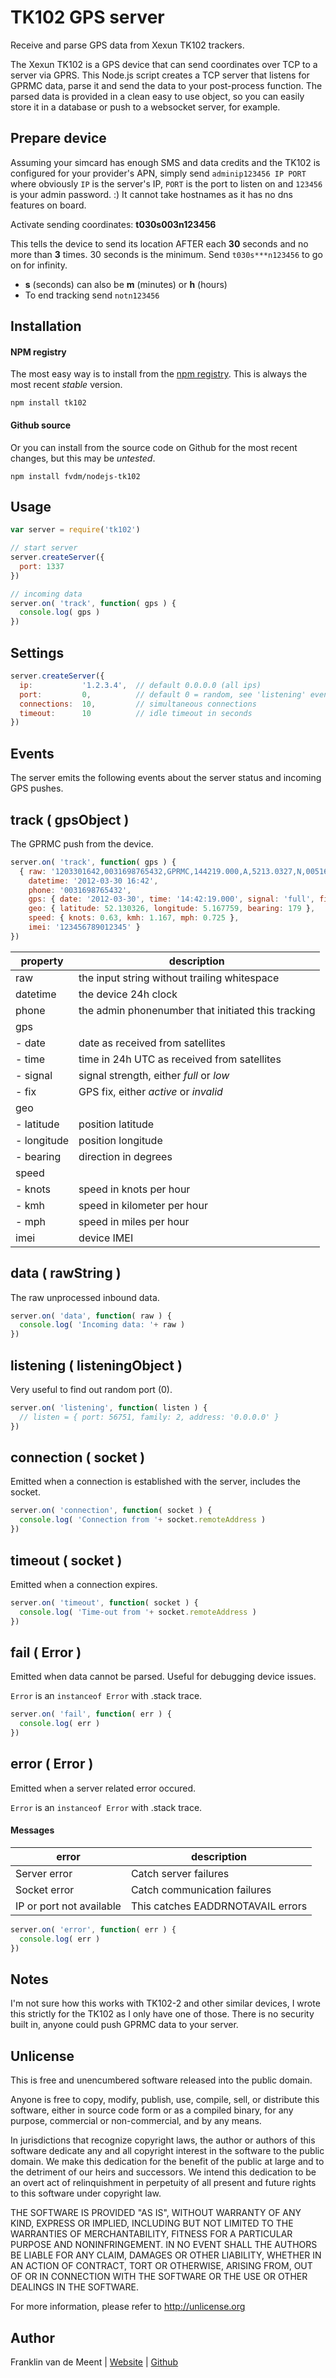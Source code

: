 TK102 GPS server
================

Receive and parse GPS data from Xexun TK102 trackers.

The Xexun TK102 is a GPS device that can send coordinates over TCP to 
a server via GPRS. This Node.js script creates a TCP server that listens 
for GPRMC data, parse it and send the data to your post-process function. 
The parsed data is provided in a clean easy to use object, so you can 
easily store it in a database or push to a websocket server, for example.


Prepare device
--------------

Assuming your simcard has enough SMS and data credits and the TK102 is 
configured for your provider's APN, simply send `adminip123456 IP PORT` 
where obviously `IP` is the server's IP, `PORT` is the port to listen on 
and `123456` is your admin password. :) It cannot take hostnames as it 
has no dns features on board.

Activate sending coordinates: **t030s003n123456**

This tells the device to send its location AFTER each **30** seconds and 
no more than **3** times. 30 seconds is the minimum. 
Send `t030s***n123456` to go on for infinity.

* **s** (seconds) can also be **m** (minutes) or **h** (hours)
* To end tracking send `notn123456`


Installation
------------

#### NPM registry

The most easy way is to install from the [npm registry](https://npmjs.org/package/tk102).
This is always the most recent *stable* version.

`npm install tk102`


#### Github source

Or you can install from the source code on Github for the most recent changes, 
but this may be *untested*.

`npm install fvdm/nodejs-tk102`


Usage
-----

```javascript
var server = require('tk102')

// start server
server.createServer({
  port: 1337
})

// incoming data
server.on( 'track', function( gps ) {
  console.log( gps )
})
```


Settings
--------

```javascript
server.createServer({
  ip:           '1.2.3.4',  // default 0.0.0.0 (all ips)
  port:         0,          // default 0 = random, see 'listening' event
  connections:  10,         // simultaneous connections
  timeout:      10          // idle timeout in seconds
})
```


Events
------

The server emits the following events about the server status and incoming GPS pushes.


track ( gpsObject )
-----

The GPRMC push from the device.

```javascript
server.on( 'track', function( gps ) {
  { raw: '1203301642,0031698765432,GPRMC,144219.000,A,5213.0327,N,00516.7759,E,0.63,179.59,300312,,,A*6D,F,imei:123456789012345,123',
    datetime: '2012-03-30 16:42',
    phone: '0031698765432',
    gps: { date: '2012-03-30', time: '14:42:19.000', signal: 'full', fix: 'active' },
    geo: { latitude: 52.130326, longitude: 5.167759, bearing: 179 },
    speed: { knots: 0.63, kmh: 1.167, mph: 0.725 },
    imei: '123456789012345' }
})
```

property    | description
----------- | --------------------------------------------------
raw         | the input string without trailing whitespace
datetime    | the device 24h clock
phone       | the admin phonenumber that initiated this tracking
gps         |
- date      | date as received from satellites
- time      | time in 24h UTC as received from satellites
- signal    | signal strength, either _full_ or _low_
- fix       | GPS fix, either _active_ or _invalid_
geo         |
- latitude  | position latitude
- longitude | position longitude
- bearing   | direction in degrees
speed       |
- knots     | speed in knots per hour
- kmh       | speed in kilometer per hour
- mph       | speed in miles per hour
imei        | device IMEI


data ( rawString )
----

The raw unprocessed inbound data.

```javascript
server.on( 'data', function( raw ) {
  console.log( 'Incoming data: '+ raw )
})
```


listening ( listeningObject )
---------

Very useful to find out random port (0).

```javascript
server.on( 'listening', function( listen ) {
  // listen = { port: 56751, family: 2, address: '0.0.0.0' }
})
```


connection ( socket )
----------

Emitted when a connection is established with the server, includes the socket.

```javascript
server.on( 'connection', function( socket ) {
  console.log( 'Connection from '+ socket.remoteAddress )
})
```


timeout ( socket )
-------

Emitted when a connection expires.

```javascript
server.on( 'timeout', function( socket ) {
  console.log( 'Time-out from '+ socket.remoteAddress )
})
```


fail ( Error )
----

Emitted when data cannot be parsed.
Useful for debugging device issues.

`Error` is an `instanceof Error` with .stack trace.

```js
server.on( 'fail', function( err ) {
  console.log( err )
})
```


error ( Error )
-----

Emitted when a server related error occured.

`Error` is an `instanceof Error` with .stack trace.


#### Messages

error                    | description
------------------------ | ---------------------------------
Server error             | Catch server failures
Socket error             | Catch communication failures
IP or port not available | This catches EADDRNOTAVAIL errors


```js
server.on( 'error', function( err ) {
  console.log( err )
})
```


Notes
-----

I'm not sure how this works with TK102-2 and other similar devices,
I wrote this strictly for the TK102 as I only have one of those. There
is no security built in, anyone could push GPRMC data to your server.


Unlicense
---------

This is free and unencumbered software released into the public domain.

Anyone is free to copy, modify, publish, use, compile, sell, or
distribute this software, either in source code form or as a compiled
binary, for any purpose, commercial or non-commercial, and by any
means.

In jurisdictions that recognize copyright laws, the author or authors
of this software dedicate any and all copyright interest in the
software to the public domain. We make this dedication for the benefit
of the public at large and to the detriment of our heirs and
successors. We intend this dedication to be an overt act of
relinquishment in perpetuity of all present and future rights to this
software under copyright law.

THE SOFTWARE IS PROVIDED "AS IS", WITHOUT WARRANTY OF ANY KIND,
EXPRESS OR IMPLIED, INCLUDING BUT NOT LIMITED TO THE WARRANTIES OF
MERCHANTABILITY, FITNESS FOR A PARTICULAR PURPOSE AND NONINFRINGEMENT.
IN NO EVENT SHALL THE AUTHORS BE LIABLE FOR ANY CLAIM, DAMAGES OR
OTHER LIABILITY, WHETHER IN AN ACTION OF CONTRACT, TORT OR OTHERWISE,
ARISING FROM, OUT OF OR IN CONNECTION WITH THE SOFTWARE OR THE USE OR
OTHER DEALINGS IN THE SOFTWARE.

For more information, please refer to <http://unlicense.org>


Author
------

Franklin van de Meent
| [Website](http://frankl.in)
| [Github](https://github.com/fvdm)
